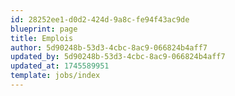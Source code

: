 ```yaml
---
id: 28252ee1-d0d2-424d-9a8c-fe94f43ac9de
blueprint: page
title: Emplois
author: 5d90248b-53d3-4cbc-8ac9-066824b4aff7
updated_by: 5d90248b-53d3-4cbc-8ac9-066824b4aff7
updated_at: 1745589951
template: jobs/index
---
```

